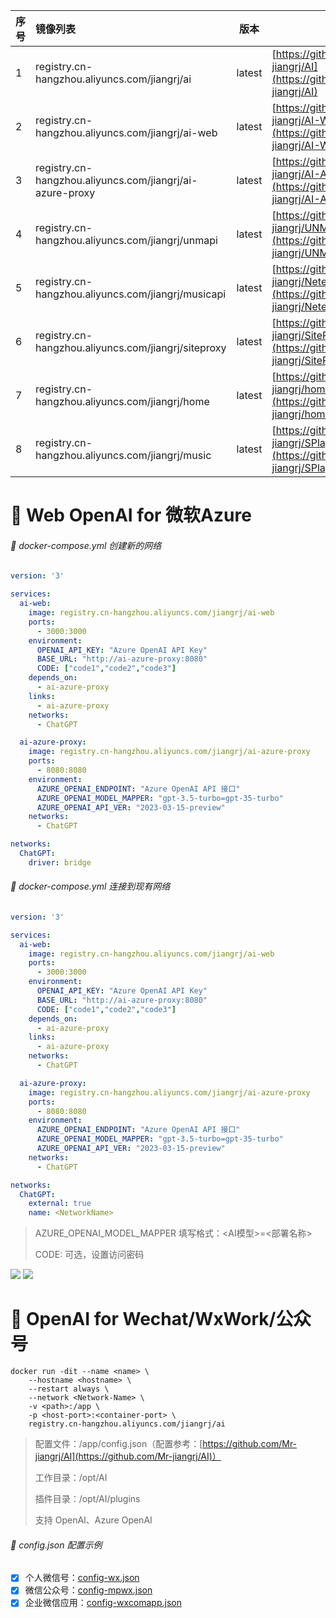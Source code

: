 | 序号 | 镜像列表                                                 | 版本   | 所属项目                                                     |
| ---- | :------------------------------------------------------- | ------ | ------------------------------------------------------------ |
| 1    | registry.cn-hangzhou.aliyuncs.com/jiangrj/ai             | latest | [https://github.com/Mr-jiangrj/AI](https://github.com/Mr-jiangrj/AI) |
| 2    | registry.cn-hangzhou.aliyuncs.com/jiangrj/ai-web         | latest | [https://github.com/Mr-jiangrj/AI-Web](https://github.com/Mr-jiangrj/AI-Web) |
| 3    | registry.cn-hangzhou.aliyuncs.com/jiangrj/ai-azure-proxy | latest | [https://github.com/Mr-jiangrj/AI-Azure-Proxy](https://github.com/Mr-jiangrj/AI-Azure-Proxy) |
| 4    | registry.cn-hangzhou.aliyuncs.com/jiangrj/unmapi         | latest | [https://github.com/Mr-jiangrj/UNMServerApi](https://github.com/Mr-jiangrj/UNMServerApi) |
| 5    | registry.cn-hangzhou.aliyuncs.com/jiangrj/musicapi       | latest | [https://github.com/Mr-jiangrj/NeteaseCloudMusicApi](https://github.com/Mr-jiangrj/NeteaseCloudMusicApi) |
| 6    | registry.cn-hangzhou.aliyuncs.com/jiangrj/siteproxy      | latest | [https://github.com/Mr-jiangrj/SiteProxy](https://github.com/Mr-jiangrj/SiteProxy) |
| 7    | registry.cn-hangzhou.aliyuncs.com/jiangrj/home           | latest | [https://github.com/Mr-jiangrj/home-page](https://github.com/Mr-jiangrj/home-page) |
| 8    | registry.cn-hangzhou.aliyuncs.com/jiangrj/music          | latest | [https://github.com/Mr-jiangrj/SPlayer](https://github.com/Mr-jiangrj/SPlayer) |


# :bookmark_tabs: Web OpenAI for 微软Azure

###### :page_with_curl: docker-compose.yml 创建新的网络

```yaml
version: '3'

services:
  ai-web:
    image: registry.cn-hangzhou.aliyuncs.com/jiangrj/ai-web
    ports:
      - 3000:3000
    environment:
      OPENAI_API_KEY: "Azure OpenAI API Key"
      BASE_URL: "http://ai-azure-proxy:8080"
      CODE: ["code1","code2","code3"]
    depends_on:
      - ai-azure-proxy
    links:
      - ai-azure-proxy
    networks:
      - ChatGPT

  ai-azure-proxy:
    image: registry.cn-hangzhou.aliyuncs.com/jiangrj/ai-azure-proxy
    ports:
      - 8080:8080
    environment:
      AZURE_OPENAI_ENDPOINT: "Azure OpenAI API 接口"
      AZURE_OPENAI_MODEL_MAPPER: "gpt-3.5-turbo=gpt-35-turbo"
      AZURE_OPENAI_API_VER: "2023-03-15-preview"
    networks:
      - ChatGPT

networks:
  ChatGPT:
    driver: bridge
```
###### :page_with_curl: docker-compose.yml 连接到现有网络
```yaml
version: '3'

services:
  ai-web:
    image: registry.cn-hangzhou.aliyuncs.com/jiangrj/ai-web
    ports:
      - 3000:3000
    environment:
      OPENAI_API_KEY: "Azure OpenAI API Key"
      BASE_URL: "http://ai-azure-proxy:8080"
      CODE: ["code1","code2","code3"]
    depends_on:
      - ai-azure-proxy
    links:
      - ai-azure-proxy
    networks:
      - ChatGPT

  ai-azure-proxy:
    image: registry.cn-hangzhou.aliyuncs.com/jiangrj/ai-azure-proxy
    ports:
      - 8080:8080
    environment:
      AZURE_OPENAI_ENDPOINT: "Azure OpenAI API 接口"
      AZURE_OPENAI_MODEL_MAPPER: "gpt-3.5-turbo=gpt-35-turbo"
      AZURE_OPENAI_API_VER: "2023-03-15-preview"
    networks:
      - ChatGPT

networks:
  ChatGPT:
    external: true
    name: <NetworkName>
```
> AZURE_OPENAI_MODEL_MAPPER 填写格式：<AI模型>=<部署名称>
> 
> CODE: 可选，设置访问密码

![](https://ghproxy.com/https://github.com/Mr-jiangrj/README/blob/main/Snipaste_2023-06-03_20-16-06.png)
![](https://ghproxy.com/https://github.com/Mr-jiangrj/README/blob/main/Snipaste_2023-06-03_20-16-25.png)

# :bookmark_tabs: OpenAI for Wechat/WxWork/公众号

```shell
docker run -dit --name <name> \
    --hostname <hostname> \
    --restart always \
    --network <Network-Name> \
    -v <path>:/app \
    -p <host-port>:<container-port> \
    registry.cn-hangzhou.aliyuncs.com/jiangrj/ai
```
> 配置文件：/app/config.json（配置参考：[https://github.com/Mr-jiangrj/AI](https://github.com/Mr-jiangrj/AI)）
> 
> 工作目录：/opt/AI
> 
> 插件目录：/opt/AI/plugins
> 
> 支持 OpenAI、Azure OpenAI

###### :page_with_curl: config.json 配置示例

- [x] 个人微信号：[config-wx.json](https://github.com/Mr-jiangrj/README/blob/main/config-wx.json)
- [x] 微信公众号：[config-mpwx.json](https://github.com/Mr-jiangrj/README/blob/main/config-mpwx.json)
- [x] 企业微信应用：[config-wxcomapp.json](https://github.com/Mr-jiangrj/README/blob/main/config-wxcomapp.json)
